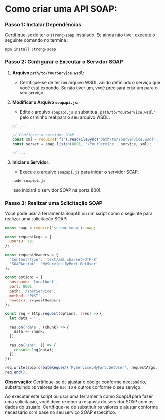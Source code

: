 # Como criar uma API SOAP:

### Passo 1: Instalar Dependências

Certifique-se de ter o `strong-soap` instalado. Se ainda não tiver, execute o seguinte comando no terminal:

```bash
npm install strong-soap
```

### Passo 2: Configurar e Executar o Servidor SOAP

1. **Arquivo `path/to/YourService.wsdl`:**
   - Certifique-se de ter um arquivo WSDL válido definindo o serviço que você está expondo. Se não tiver um, você precisará criar um para o seu serviço.

2. **Modificar o Arquivo `soapapi.js`:**
   - Edite o arquivo `soapapi.js` e substitua `'path/to/YourService.wsdl'` pelo caminho real para o seu arquivo WSDL.

   ```javascript
   // ...

   // Configure o servidor SOAP
   const xml = require('fs').readFileSync('path/to/YourService.wsdl', 'utf8');
   const server = soap.listen(8001, '/YourService', service, xml);

   // ...
   ```

3. **Iniciar o Servidor:**
   - Execute o arquivo `soapapi.js` para iniciar o servidor SOAP.

   ```bash
   node soapapi.js
   ```

   Isso iniciará o servidor SOAP na porta 8001.

### Passo 3: Realizar uma Solicitação SOAP

Você pode usar a ferramenta SoapUI ou um script como o seguinte para realizar uma solicitação SOAP:

```javascript
const soap = require('strong-soap').soap;

const requestArgs = {
  UserID: 123
};

const requestHeaders = {
  'Content-Type': 'text/xml;charset=UTF-8',
  'SOAPAction': 'MyService.MyPort.GetUser'
};

const options = {
  hostname: 'localhost',
  port: 8001,
  path: '/YourService',
  method: 'POST',
  headers: requestHeaders
};

const req = http.request(options, (res) => {
  let data = '';

  res.on('data', (chunk) => {
    data += chunk;
  });

  res.on('end', () => {
    console.log(data);
  });
});

req.write(soap.createRequest('MyService.MyPort.GetUser', requestArgs, 'http://localhost:8001/YourService'));
req.end();
```

**Observação:** Certifique-se de ajustar o código conforme necessário, substituindo os valores de `UserID` e outros conforme o seu serviço.

Ao executar este script ou usar uma ferramenta como SoapUI para fazer uma solicitação, você deve receber a resposta do servidor SOAP com os dados do usuário. Certifique-se de substituir os valores e ajustar conforme necessário com base no seu serviço SOAP específico.

